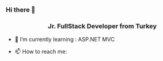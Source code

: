 ### Hi there 👋

<center><h3>Jr. FullStack Developer from Turkey</h3></center>


- 🌱 I’m currently learning : ASP.NET MVC



- 📫 How to reach me: 

